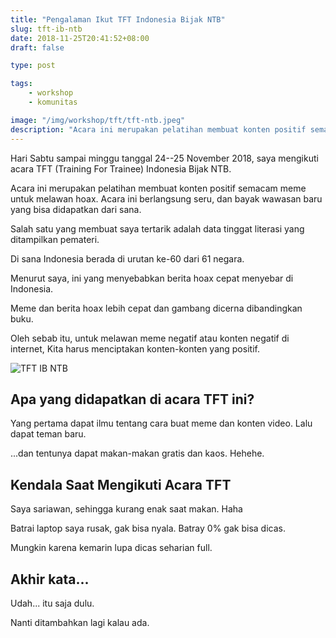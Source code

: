 ```yaml
---
title: "Pengalaman Ikut TFT Indonesia Bijak NTB"
slug: tft-ib-ntb
date: 2018-11-25T20:41:52+08:00
draft: false

type: post

tags:
    - workshop
    - komunitas

image: "/img/workshop/tft/tft-ntb.jpeg"
description: "Acara ini merupakan pelatihan membuat konten positif semacam meme untuk melawan hoax."
---
```


Hari Sabtu sampai minggu tanggal 24--25 November 2018, saya mengikuti acara TFT (Training For Trainee) Indonesia Bijak NTB.

Acara ini merupakan pelatihan membuat konten positif semacam meme untuk melawan hoax.
Acara ini berlangsung seru, dan bayak wawasan baru yang bisa didapatkan dari sana.

Salah satu yang membuat saya tertarik adalah data tinggat literasi
yang ditampilkan pemateri.

Di sana Indonesia berada di urutan ke-60 dari 61 negara.

Menurut saya, ini yang menyebabkan berita hoax cepat menyebar di Indonesia.

Meme dan berita hoax lebih cepat dan gambang dicerna dibandingkan buku.

Oleh sebab itu, untuk melawan meme negatif atau konten negatif
di internet, Kita harus menciptakan konten-konten yang positif.

![TFT IB NTB](/img/workshop/tft/tft-ntb.jpeg)

## Apa yang didapatkan di acara TFT ini?

Yang pertama dapat ilmu tentang cara buat meme dan konten video.
Lalu dapat teman baru.

...dan tentunya dapat makan-makan gratis dan kaos. Hehehe.

## Kendala Saat Mengikuti Acara TFT

Saya sariawan, sehingga kurang enak saat makan. Haha

Batrai laptop saya rusak, gak bisa nyala.
Batray 0% gak bisa dicas.

Mungkin karena kemarin lupa dicas seharian full.

## Akhir kata...

Udah... itu saja dulu.

Nanti ditambahkan lagi kalau ada.